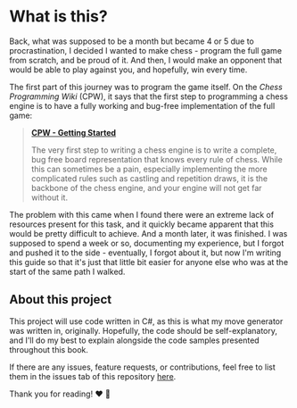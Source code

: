 # What is this?

Back, what was supposed to be a month but became 4 or 5 due to procrastination, I decided I wanted to make chess - program the full game from scratch, and be proud of it. And then, I would make an opponent that would be able to play against you, and hopefully, win every time.

The first part of this journey was to program the game itself. On the _Chess Programming Wiki_ (CPW), it says that the first step to programming a chess engine is to have a fully working and bug-free implementation of the full game:

> [**CPW - Getting Started**](https://www.chessprogramming.org/Getting_Started)
> 
> The very first step to writing a chess engine is to write a complete, bug free board representation that knows every rule of chess. While this can sometimes be a pain, especially implementing the more complicated rules such as castling and repetition draws, it is the backbone of the chess engine, and your engine will not get far without it.

The problem with this came when I found there were an extreme lack of resources present for this task, and it quickly became apparent that this would be pretty difficult to achieve. And a month later, it was finished. I was supposed to spend a week or so, documenting my experience, but I forgot and pushed it to the side - eventually, I forgot about it, but now I'm writing this guide so that it's just that little bit easier for anyone else who was at the start of the same path I walked.

## About this project

This project will use code written in C#, as this is what my move generator was written in, originally. Hopefully, the code should be self-explanatory, and I'll do my best to explain alongside the code samples presented throughout this book.

If there are any issues, feature requests, or contributions, feel free to list them in the issues tab of this repository [here](https://github.com/axololly/chess-documentation/issues/new).

Thank you for reading! :heart: :tada: